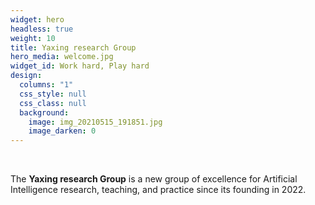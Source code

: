 ```yaml
---
widget: hero
headless: true
weight: 10
title: Yaxing research Group
hero_media: welcome.jpg
widget_id: Work hard, Play hard
design:
  columns: "1"
  css_style: null
  css_class: null
  background:
    image: img_20210515_191851.jpg
    image_darken: 0
---
```

<br>

The **Yaxing research Group** is a new group of excellence for Artificial Intelligence research, teaching, and practice since its founding in 2022.